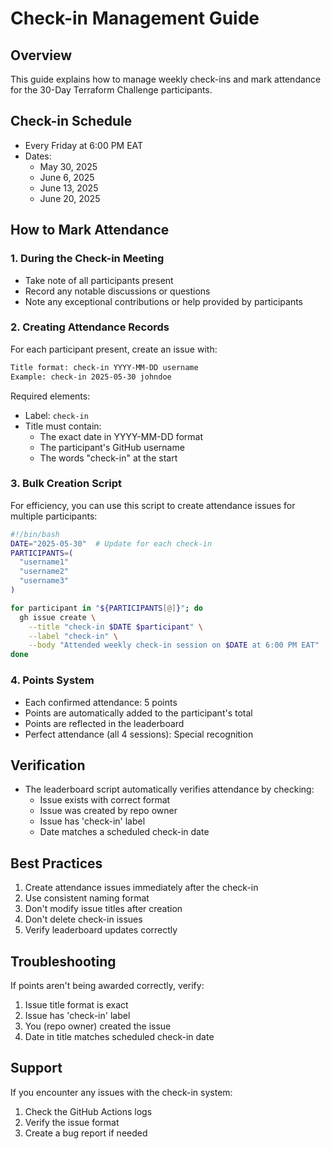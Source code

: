 # Check-in Management Guide

## Overview
This guide explains how to manage weekly check-ins and mark attendance for the 30-Day Terraform Challenge participants.

## Check-in Schedule
- Every Friday at 6:00 PM EAT
- Dates:
  - May 30, 2025
  - June 6, 2025
  - June 13, 2025
  - June 20, 2025

## How to Mark Attendance

### 1. During the Check-in Meeting
- Take note of all participants present
- Record any notable discussions or questions
- Note any exceptional contributions or help provided by participants

### 2. Creating Attendance Records
For each participant present, create an issue with:

```bash
Title format: check-in YYYY-MM-DD username
Example: check-in 2025-05-30 johndoe
```

Required elements:
- Label: `check-in`
- Title must contain:
  - The exact date in YYYY-MM-DD format
  - The participant's GitHub username
  - The words "check-in" at the start

### 3. Bulk Creation Script
For efficiency, you can use this script to create attendance issues for multiple participants:

```bash
#!/bin/bash
DATE="2025-05-30"  # Update for each check-in
PARTICIPANTS=(
  "username1"
  "username2"
  "username3"
)

for participant in "${PARTICIPANTS[@]}"; do
  gh issue create \
    --title "check-in $DATE $participant" \
    --label "check-in" \
    --body "Attended weekly check-in session on $DATE at 6:00 PM EAT"
done
```

### 4. Points System
- Each confirmed attendance: 5 points
- Points are automatically added to the participant's total
- Points are reflected in the leaderboard
- Perfect attendance (all 4 sessions): Special recognition

## Verification
- The leaderboard script automatically verifies attendance by checking:
  - Issue exists with correct format
  - Issue was created by repo owner
  - Issue has 'check-in' label
  - Date matches a scheduled check-in date

## Best Practices
1. Create attendance issues immediately after the check-in
2. Use consistent naming format
3. Don't modify issue titles after creation
4. Don't delete check-in issues
5. Verify leaderboard updates correctly

## Troubleshooting
If points aren't being awarded correctly, verify:
1. Issue title format is exact
2. Issue has 'check-in' label
3. You (repo owner) created the issue
4. Date in title matches scheduled check-in date

## Support
If you encounter any issues with the check-in system:
1. Check the GitHub Actions logs
2. Verify the issue format
3. Create a bug report if needed 